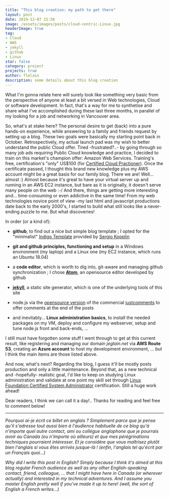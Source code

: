 ```yaml
---
title: "This blog creation: my path to get there"
layout: post
date: 2019-12-07 15:58
image: /assets/images/posts/cloud-centric-Linux.jpg
headerImage: true
tag:
- Cloud
- AWS
- jekyll
- github
- Linux
star: false
category: project
projects: true
author: flelain
description: some details about this blog creation
---
```


What I'm gonna relate here will surely look like something very basic from the perspective of anyone at least a bit versed in Web technologies, Cloud or software development. In fact, that's a way for me to synthetise and share what I've accomplished during these last three months, in parallel of my looking for a job and networking in Vancouver area.

So, what's at stake here? The personal desire to get (back) into a pure hands-on experience, while answering to a family and friends request by setting up a blog. These two goals were basically my starting point back in October. Retrospectively, my actual launch pad was my wish to better understand the public Cloud offer. Tired -frustrated?..- by going through so many job ads requiring Public Cloud knowledge and practice, I decided to train on this market's champion offer: Amazon Web Services. Training's free, certification's "only" US$100 (for <a href="https://aws.amazon.com/certification/certified-cloud-practitioner/">Certified Cloud Practioner</a>). Once the certificate passed, I thought this brand new knowledge plus my AWS account might be a great basis for our family blog. There we are! Well... almost :) Almost because it's great to have your virtual server up and running in an AWS EC2 instance, but bare as it is originally, it doesn't serve many people on the web :-/ And there, things are getting more interesting and... time-consuming or even addictive in the same time! From my web technologies novice point of view -my last html and javascript productions date back to the early 2000's, I started to build what still looks like a never-ending puzzle to me. But what discoveries!

In order (or a kind of):
- **github**, to find out a nice but simple blog template ; I opted for the "minimalist" <a href="https://github.com/sergiokopplin/indigo">Indigo Template</a> provided by <a href="https://github.com/sergiokopplin/">Sergio Kopplin</a>

- **git and github principles, functioning and setup** in a Windows environment (my laptop) and a Linux one (my EC2 instance, which runs an Ubuntu 18.04)
- a **code editor**, which is worth to dig into, git-aware and managing github synchronization ; I chose <a href="https://atom.io/">**Atom**</a>, an opensource editor developed by github

- <a href="https://jekyllrb.com/">**jekyll**</a>, a static site generator, which is one of the underlying tools of this site
- node.js via the <a href="https://github.com/JustComments/jc-server">opensource version</a> of the commercial <a href="https://just-comments.com/">justcomments</a> to offer comments at the end of the posts

- and inevitably... **Linux administration basics**, to install the needed packages on my VM, deploy and configure my webserver, setup and tune node.js front and back-ends, ...

I still must have forgotten some stuff I went through to get at this current result, like registering and managing our domain *jeglain.net* via **AWS Route 53**, creating an **Azure account** to host my development environment, ... but I think the main items are those listed above.

And now, what's next? Regarding the blog, I guess it'll be mostly posts production and only a little maintenance. Beyond that, as a new technical and -hopefully- realistic goal, I'd like to keep on studying Linux administration and validate at one point my skill set through <a href="https://training.linuxfoundation.org/certification/linux-foundation-certified-sysadmin-lfcs/">Linux Foundation Certified System Administrator</a> certification. Still a huge work ahead!

Dear readers, I think we can call it a day!.. Thanks for reading and feel free to comment below!

---

*Pourquoi ai-je écrit ce billet en anglais ? Simplement parce que je pense qu'il s'adresse tout aussi bien à l'audience habituelle de ce blog qu'à n'importe quel autre contact, ami ou collègue anglophone que je pourrais avoir au Canada (ou n'importe où ailleurs) et que mes pérégrinations techniques pourraient intéresser. Et je considère que vous maîtrisez plutôt bien l'anglais si vous êtes arrivés jusque-là ! (enfin, l'anglais tel qu'écrit par un Français quoi...)*

*Why did I write this post in English? Simply because I think it's aimed at this blog regular French audience as well as any other English-speaking contact, friend, colleague, ... that I might have here in Canada (or wherever actually) and interested in my technical adventures. And I assume you master English pretty well if you've made it up to here! (well, the sort of English a French writes...)*
